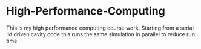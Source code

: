 # High-Performance-Computing
This is my high performance computing course work. Starting from a serial lid driven cavity code this runs the same simulation in parallel to reduce run time.
